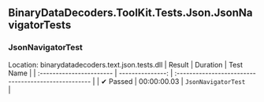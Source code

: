 ## BinaryDataDecoders.ToolKit.Tests.Json.JsonNavigatorTests

### JsonNavigatorTest
 Location: binarydatadecoders.text.json.tests.dll
| Result                   | Duration         | Test Name                                          |
| :----------------------- | ---------------: | :--------------------------------------------------- |
|  ✔ Passed               | 00:00:00.03 | `JsonNavigatorTest                                 ` |

